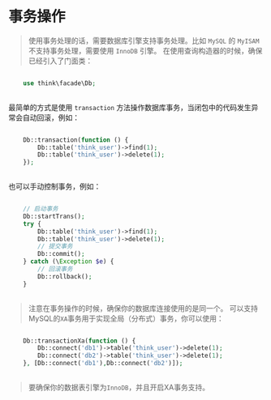# 事务操作

> 使用事务处理的话，需要数据库引擎支持事务处理。比如 `MySQL` 的 `MyISAM` 不支持事务处理，需要使用 `InnoDB` 引擎。
在使用查询构造器的时候，确保已经引入了门面类：
```php

    use think\facade\Db;
    

```
最简单的方式是使用 `transaction` 方法操作数据库事务，当闭包中的代码发生异常会自动回滚，例如：
```php

    Db::transaction(function () {
        Db::table('think_user')->find(1);
        Db::table('think_user')->delete(1);
    });
    

```
也可以手动控制事务，例如：
```php

    // 启动事务
    Db::startTrans();
    try {
        Db::table('think_user')->find(1);
        Db::table('think_user')->delete(1);
        // 提交事务
        Db::commit();
    } catch (\Exception $e) {
        // 回滚事务
        Db::rollback();
    }
    

```
> 注意在事务操作的时候，确保你的数据库连接使用的是同一个。
可以支持MySQL的`XA`事务用于实现全局（分布式）事务，你可以使用：
```php

    Db::transactionXa(function () {
        Db::connect('db1')->table('think_user')->delete(1);
        Db::connect('db2')->table('think_user')->delete(1);
    }, [Db::connect('db1'),Db::connect('db2')]);
    

```
> 要确保你的数据表引擎为`InnoDB`，并且开启XA事务支持。

